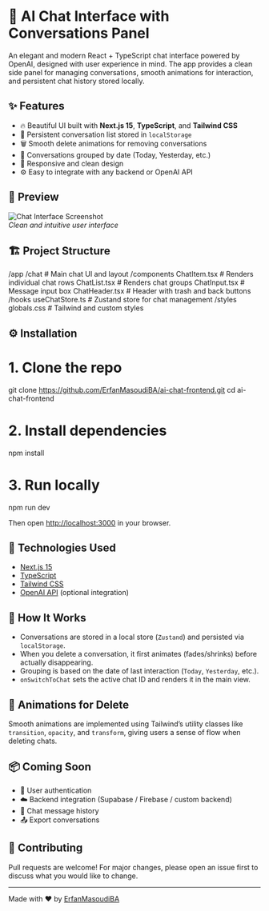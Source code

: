 
# 🧠 AI Chat Interface with Conversations Panel

An elegant and modern React + TypeScript chat interface powered by OpenAI, designed with user experience in mind. The app provides a clean side panel for managing conversations, smooth animations for interaction, and persistent chat history stored locally.

## ✨ Features

- 🔥 Beautiful UI built with **Next.js 15**, **TypeScript**, and **Tailwind CSS**
- 🧾 Persistent conversation list stored in `localStorage`
- 🗑️ Smooth delete animations for removing conversations
- 📂 Conversations grouped by date (Today, Yesterday, etc.)
- 📱 Responsive and clean design
- ⚙️ Easy to integrate with any backend or OpenAI API

## 📸 Preview

![Chat Interface Screenshot](./public/preview.png)  
*Clean and intuitive user interface*

## 🏗️ Project Structure


/app
  /chat              # Main chat UI and layout
/components
  ChatItem.tsx       # Renders individual chat rows
  ChatList.tsx       # Renders chat groups
  ChatInput.tsx      # Message input box
  ChatHeader.tsx     # Header with trash and back buttons
/hooks
  useChatStore.ts    # Zustand store for chat management
/styles
  globals.css        # Tailwind and custom styles


## ⚙️ Installation


# 1. Clone the repo
git clone https://github.com/ErfanMasoudiBA/ai-chat-frontend.git
cd ai-chat-frontend

# 2. Install dependencies
npm install

# 3. Run locally
npm run dev


Then open [http://localhost:3000](http://localhost:3000) in your browser.

## 🧠 Technologies Used

- [Next.js 15](https://nextjs.org/)
- [TypeScript](https://www.typescriptlang.org/)
- [Tailwind CSS](https://tailwindcss.com/)
- [OpenAI API](https://platform.openai.com/) (optional integration)

## 🚀 How It Works

- Conversations are stored in a local store (`Zustand`) and persisted via `localStorage`.
- When you delete a conversation, it first animates (fades/shrinks) before actually disappearing.
- Grouping is based on the date of last interaction (`Today`, `Yesterday`, etc.).
- `onSwitchToChat` sets the active chat ID and renders it in the main view.

## 🧹 Animations for Delete

Smooth animations are implemented using Tailwind’s utility classes like `transition`, `opacity`, and `transform`, giving users a sense of flow when deleting chats.

## 📦 Coming Soon

- 🔐 User authentication
- ☁️ Backend integration (Supabase / Firebase / custom backend)
- 📜 Chat message history
- 📤 Export conversations

## 🤝 Contributing

Pull requests are welcome! For major changes, please open an issue first to discuss what you would like to change.

---

Made with ❤️ by [ErfanMasoudiBA](https://github.com/ErfanMasoudiBA)
```

